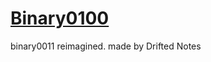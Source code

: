 # [Binary0100](https://github.com/driftheque/Binary0100/archive/refs/heads/the.zip)

binary0011 reimagined. made by Drifted Notes
